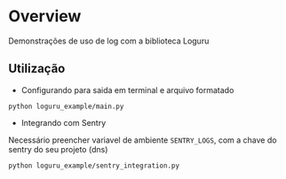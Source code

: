 # Overview

Demonstrações de uso de log com a biblioteca Loguru

## Utilização

- Configurando para saida em terminal e arquivo formatado
```
python loguru_example/main.py
```

- Integrando com Sentry

Necessário preencher variavel de ambiente `SENTRY_LOGS`, 
com a chave do sentry do seu projeto (dns)
```
python loguru_example/sentry_integration.py
```